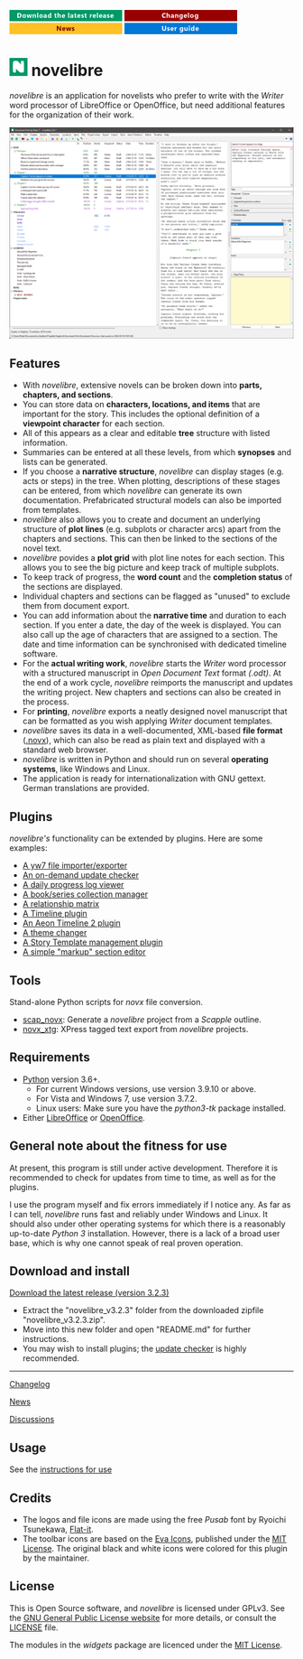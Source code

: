 [![Download the latest release](docs/img/download-button.png)](https://github.com/peter88213/novelibre/raw/main/dist/novelibre_v3.2.3.zip)
[![Changelog](docs/img/changelog-button.png)](docs/changelog.md)
[![News](docs/img/news-button.png)](https://github.com/peter88213/novelibre/discussions/1)
[![Online help](docs/img/help-button.png)](https://peter88213.github.io/nvhelp-en/)


# ![N](docs/img/nLogo32.png) novelibre

*novelibre* is an application for novelists who prefer to write with the *Writer* 
word processor of LibreOffice or OpenOffice, but need additional features for the 
organization of their work. 

![Screenshot](docs/Screenshots/screen01.png)

## Features

- With *novelibre*, extensive novels can be broken down into **parts, chapters, and sections**. 
- You can store data on **characters, locations, and items** that are important for the story. 
  This includes the optional definition of a **viewpoint character** for each section. 
- All of this appears as a clear and editable **tree** structure with listed information. 
- Summaries can be entered at all these levels, from which **synopses** and lists can be generated. 
- If you choose a **narrative structure**, *novelibre* can display stages (e.g. acts or steps) in the tree.
  When plotting, descriptions of these stages can be entered, from which *novelibre* can generate 
  its own documentation. Prefabricated structural models can also be imported from templates.
- *novelibre* also allows you to create and document an underlying structure of **plot lines** 
  (e.g. subplots or character arcs) apart from the chapters and sections. This can then be linked 
  to the sections of the novel text.
- *novelibre* povides a **plot grid** with plot line notes for each section. This allows you to 
  see the big picture and keep track of multiple subplots.   
- To keep track of progress, the **word count** and the **completion status** of the sections are displayed. 
- Individual chapters and sections can be flagged as "unused" to exclude them from document export.
- You can add information about the **narrative time** and duration to each section. If you enter a date, 
  the day of the week is displayed. You can also call up the age of characters that are assigned to
  a section. The date and time information can be synchronised with dedicated timeline software.
- For the **actual writing work**, *novelibre* starts the *Writer* word processor with 
  a structured manuscript in *Open Document Text* format *(.odt)*. At the end of a work cycle, *novelibre* 
  reimports the manuscript and updates the writing project. New chapters and sections can also be 
  created in the process.
- For **printing**, *novelibre* exports a neatly designed novel manuscript that can be formatted as 
  you wish applying *Writer* document templates. 
- *novelibre* saves its data in a well-documented, XML-based **file format** ([.novx](https://github.com/peter88213/novxlib/tree/main/dtd)), which can also be read as 
  plain text and displayed with a standard web browser.
- *novelibre* is written in Python and should run on several **operating systems**, like Windows and Linux.
- The application is ready for internationalization with GNU gettext. German translations are provided. 

## Plugins

*novelibre's* functionality can be extended by plugins. Here are some examples:

- [A yw7 file importer/exporter](https://github.com/peter88213/nv_yw7/)
- [An on-demand update checker](https://github.com/peter88213/nv_updater/)
- [A daily progress log viewer](https://github.com/peter88213/nv_progress/)
- [A book/series collection manager](https://github.com/peter88213/nv_collection/)
- [A relationship matrix](https://github.com/peter88213/nv_matrix/)
- [A Timeline plugin](https://github.com/peter88213/nv_timeline/)
- [An Aeon Timeline 2 plugin](https://github.com/peter88213/nv_aeon2/)
- [A theme changer](https://github.com/peter88213/nv_themes/)
- [A Story Template management plugin](https://github.com/peter88213/nv_templates/)
- [A simple "markup" section editor](https://github.com/peter88213/nv_editor/)

## Tools

Stand-alone Python scripts for *novx* file conversion.

- [scap_novx](https://github.com/peter88213/scap_novx/): Generate a *novelibre* project from a *Scapple* outline.
- [novx_xtg](https://github.com/peter88213/novx_xtg/): XPress tagged text export from *novelibre* projects.

## Requirements

- [Python](https://www.python.org/) version 3.6+. 
     - For current Windows versions, use version 3.9.10 or above.
     - For Vista and Windows 7, use version 3.7.2.
     - Linux users: Make sure you have the *python3-tk* package installed.
- Either [LibreOffice](https://www.libreoffice.org/) or [OpenOffice](https://www.openoffice.org).

## General note about the fitness for use

At present, this program is still under active development. Therefore it is recommended to check for updates from time to time, as well as for the plugins. 

I use the program myself and fix errors immediately if I notice any. As far as I can tell, *novelibre* runs fast and reliably under Windows and Linux. It should also under other operating systems for which there is a reasonably up-to-date *Python 3* installation. However, there is a lack of a broad user base, which is why one cannot speak of real proven operation. 


## Download and install

[Download the latest release (version 3.2.3)](https://github.com/peter88213/novelibre/raw/main/dist/novelibre_v3.2.3.zip)

- Extract the "novelibre_v3.2.3" folder from the downloaded zipfile "novelibre_v3.2.3.zip".
- Move into this new folder and open "README.md" for further instructions.
- You may wish to install plugins; the [update checker](https://github.com/peter88213/nv_updater/) is highly recommended.

---

[Changelog](docs/changelog.md)

[News](https://github.com/peter88213/novelibre/discussions/1)

[Discussions](https://github.com/peter88213/novelibre/discussions)

## Usage

See the [instructions for use](docs/usage.md)

## Credits

- The logos and file icons are made using the free *Pusab* font by Ryoichi Tsunekawa, [Flat-it](http://flat-it.com/).
- The toolbar icons are based on the [Eva Icons](https://akveo.github.io/eva-icons/#/), published under the [MIT License](http://www.opensource.org/licenses/mit-license.php). The original black and white icons were colored for this plugin by the maintainer. 

## License

This is Open Source software, and *novelibre* is licensed under GPLv3. See the
[GNU General Public License website](https://www.gnu.org/licenses/gpl-3.0.en.html) for more
details, or consult the [LICENSE](https://github.com/peter88213/novelibre/blob/main/LICENSE) file.

The modules in the *widgets* package are licenced under the [MIT License](http://www.opensource.org/licenses/mit-license.php). 

